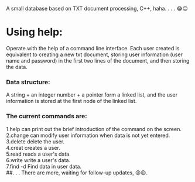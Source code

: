 A small database based on TXT document processing, C++, haha. . . . 😂😉
# Using help:  
Operate with the help of a command line interface. Each user created is equivalent to creating a new txt document, storing user information (user name and password) in the first two lines of the document, and then storing the data.
### Data structure:
A string + an integer number + a pointer form a linked list, and the user information is stored at the first node of the linked list.
### The current commands are:
1.help can print out the brief introduction of the command on the screen.  
2.change can modify user information when data is not yet entered.  
3.delete delete the user.  
4.creat creates a user.  
5.read reads a user's data.  
6.write write a user's data.  
7.find -d Find data in user data.  
##. . . There are more, waiting for follow-up updates, 😉😉.  
